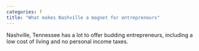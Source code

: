 ```yaml
---
categories: f
title: "What makes Nashville a magnet for entrepreneurs"
---
```

Nashville, Tennessee has a lot to offer budding entrepreneurs, including a low cost of living and no personal income taxes.